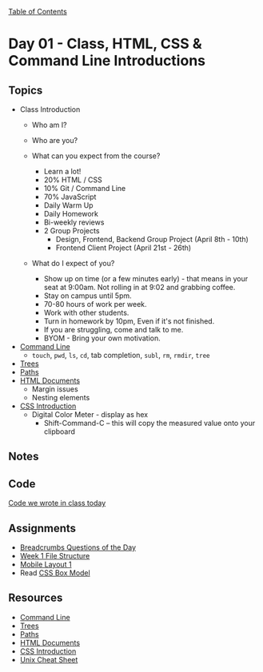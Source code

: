 [Table of Contents](/README.md)

# Day 01 - Class, HTML, CSS & Command Line Introductions

## Topics
* Class Introduction
	* Who am I?
	* Who are you?
	* What can you expect from the course?
		- Learn a lot!
		- 20% HTML / CSS
		- 10% Git / Command Line
		- 70% JavaScript
		- Daily Warm Up
		- Daily Homework
		- Bi-weekly reviews
		- 2 Group Projects
			- Design, Frontend, Backend Group Project (April 8th - 10th)
			- Frontend Client Project (April 21st - 26th)

	* What do I expect of you?
		- Show up on time (or a few minutes early) - that means in your seat at 9:00am. Not rolling in at 9:02 and grabbing coffee.
		- Stay on campus until 5pm.
		- 70-80 hours of work per week.
		- Work with other students.
		- Turn in homework by 10pm, Even if it's not finished.
		- If you are struggling, come and talk to me.
		- BYOM - Bring your own motivation.
* [Command Line](/units/command-line/README.md)
	* `touch`, `pwd`, `ls`, `cd`, tab completion, `subl`, `rm`, `rmdir`, `tree`
* [Trees](/units/trees/README.md)
* [Paths](/units/paths/README.md)
* [HTML Documents](/units/html-documents/README.md)
	* Margin issues
	* Nesting elements
* [CSS Introduction](/units/css-introduction/README.md)
	* Digital Color Meter - display as hex
		* Shift-Command-C – this will copy the measured value onto your clipboard

## Notes
<!-- More detailed notes from class, including whiteboard photos etc -->

## Code
[Code we wrote in class today](https://github.com/TIY-Austin-Front-End-Engineering/Curriculum/tree/feb2016/notes/day-01/examples)

## Assignments
* [Breadcrumbs Questions of the Day](https://online.theironyard.com/library/paths/115/units/377/assignments/637)
* [Week 1 File Structure](https://online.theironyard.com/library/paths/115/units/385/assignments/635)
* [Mobile Layout 1](https://online.theironyard.com/library/paths/115/units/377/assignments/636)
* Read [CSS Box Model](/units/css-box-model)

## Resources
* [Command Line](/units/command-line/README.md)
* [Trees](/units/trees/README.md)
* [Paths](/units/paths/README.md)
* [HTML Documents](/units/html-documents/README.md)
* [CSS Introduction](/units/css-introduction/README.md)
* [Unix Cheat Sheet](http://www.cheat-sheets.org/saved-copy/fwunixref.pdf)
